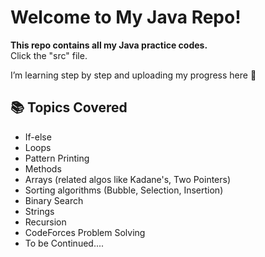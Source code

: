 # Welcome to My Java Repo!

**This repo contains all my Java practice codes.**  
Click the "src" file.

I’m learning step by step and uploading my progress here 🚀

## 📚 Topics Covered
- If-else
- Loops
- Pattern Printing
- Methods
- Arrays (related algos like Kadane's, Two Pointers)
- Sorting algorithms (Bubble, Selection, Insertion)
- Binary Search
- Strings
- Recursion
- CodeForces Problem Solving
- To be Continued....
